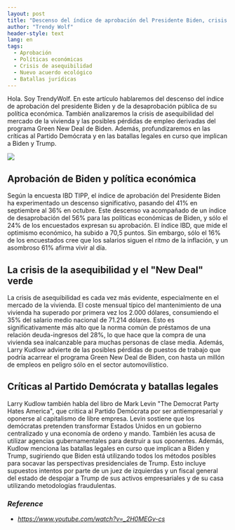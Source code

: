 ```yaml
---
layout: post
title: "Descenso del índice de aprobación del Presidente Biden, crisis de la vivienda asequible y continuas batallas legales"
author: "Trendy Wolf"
header-style: text
lang: en
tags:
  - Aprobación
  - Políticas económicas
  - Crisis de asequibilidad
  - Nuevo acuerdo ecológico
  - Batallas jurídicas
---
```


Hola. Soy TrendyWolf. En este artículo hablaremos del descenso del índice de aprobación del presidente Biden y de la desaprobación pública de su política económica. También analizaremos la crisis de asequibilidad del mercado de la vivienda y las posibles pérdidas de empleo derivadas del programa Green New Deal de Biden. Además, profundizaremos en las críticas al Partido Demócrata y en las batallas legales en curso que implican a Biden y Trump.

<img
    src="https://i.ytimg.com/vi/_2H0MEGv-cs/hqdefault.jpg"
/>


## Aprobación de Biden y política económica
Según la encuesta IBD TIPP, el índice de aprobación del Presidente Biden ha experimentado un descenso significativo, pasando del 41% en septiembre al 36% en octubre. Este descenso va acompañado de un índice de desaprobación del 56% para las políticas económicas de Biden, y sólo el 24% de los encuestados expresan su aprobación. El índice IBD, que mide el optimismo económico, ha subido a 70,5 puntos. Sin embargo, sólo el 16% de los encuestados cree que los salarios siguen el ritmo de la inflación, y un asombroso 61% afirma vivir al día.

## La crisis de la asequibilidad y el "New Deal" verde
La crisis de asequibilidad es cada vez más evidente, especialmente en el mercado de la vivienda. El coste mensual típico del mantenimiento de una vivienda ha superado por primera vez los 2.000 dólares, consumiendo el 35% del salario medio nacional de 71.214 dólares. Esto es significativamente más alto que la norma común de préstamos de una relación deuda-ingresos del 28%, lo que hace que la compra de una vivienda sea inalcanzable para muchas personas de clase media. Además, Larry Kudlow advierte de las posibles pérdidas de puestos de trabajo que podría acarrear el programa Green New Deal de Biden, con hasta un millón de empleos en peligro sólo en el sector automovilístico.

## Críticas al Partido Demócrata y batallas legales
Larry Kudlow también habla del libro de Mark Levin "The Democrat Party Hates America", que critica al Partido Demócrata por ser antiempresarial y oponerse al capitalismo de libre empresa. Levin sostiene que los demócratas pretenden transformar Estados Unidos en un gobierno centralizado y una economía de ordeno y mando. También les acusa de utilizar agencias gubernamentales para destruir a sus oponentes. Además, Kudlow menciona las batallas legales en curso que implican a Biden y Trump, sugiriendo que Biden está utilizando todos los métodos posibles para socavar las perspectivas presidenciales de Trump. Esto incluye supuestos intentos por parte de un juez de izquierdas y un fiscal general del estado de despojar a Trump de sus activos empresariales y de su casa utilizando metodologías fraudulentas.


### _Reference_
- _https://www.youtube.com/watch?v=_2H0MEGv-cs_

